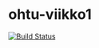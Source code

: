 # ohtu-viikko1

[![Build Status](https://travis-ci.org/porrasm/ohtu-viikko1.svg?branch=master)](https://travis-ci.org/porrasm/ohtu-viikko1)